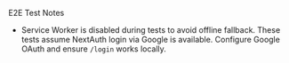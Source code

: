 E2E Test Notes

- Service Worker is disabled during tests to avoid offline fallback.
These tests assume NextAuth login via Google is available. Configure Google OAuth and ensure `/login` works locally.
